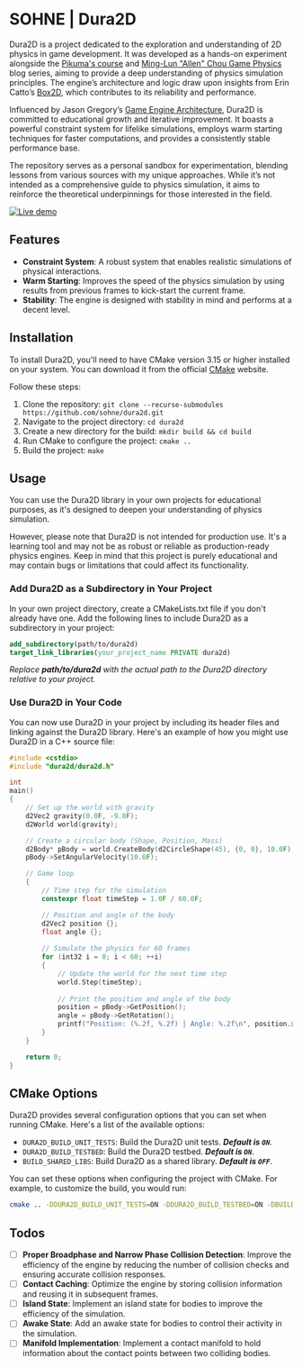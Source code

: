 # SOHNE | Dura2D

Dura2D is a project dedicated to the exploration and understanding of 2D physics in game development. It was developed as a hands-on experiment alongside the [Pikuma's course] and [Ming-Lun "Allen" Chou Game Physics] blog series, aiming to provide a deep understanding of physics simulation principles. The engine’s architecture and logic draw upon insights from Erin Catto’s [Box2D], which contributes to its reliability and performance.

Influenced by Jason Gregory’s [Game Engine Architecture], Dura2D is committed to educational growth and iterative improvement. It boasts a powerful constraint system for lifelike simulations, employs warm starting techniques for faster computations, and provides a consistently stable performance base.

The repository serves as a personal sandbox for experimentation, blending lessons from various sources with my unique approaches. While it’s not intended as a comprehensive guide to physics simulation, it aims to reinforce the theoretical underpinnings for those interested in the field.

[![Live demo](https://img.shields.io/badge/-Live%20Demo-8f60fc?style=for-the-badge&logo=glitch&logoColor=white&colorA=392467&colorB=7E30E1)](https://dura2d.glitch.me/)

## Features

- **Constraint System**: A robust system that enables realistic simulations of physical interactions.
- **Warm Starting**: Improves the speed of the physics simulation by using results from previous frames to kick-start the current frame.
- **Stability**: The engine is designed with stability in mind and performs at a decent level.

## Installation

To install Dura2D, you'll need to have CMake version 3.15 or higher installed on your system. You can download it from the official [CMake] website.

Follow these steps:

1. Clone the repository: `git clone --recurse-submodules https://github.com/sohne/dura2d.git`
2. Navigate to the project directory: `cd dura2d`
3. Create a new directory for the build: `mkdir build && cd build`
4. Run CMake to configure the project: `cmake ..`
5. Build the project: `make`

## Usage

You can use the Dura2D library in your own projects for educational purposes, as it's designed to deepen your understanding of physics simulation.

However, please note that Dura2D is not intended for production use. It's a learning tool and may not be as robust or reliable as production-ready physics engines. Keep in mind that this project is purely educational and may contain bugs or limitations that could affect its functionality.

### Add Dura2D as a Subdirectory in Your Project

In your own project directory, create a CMakeLists.txt file if you don't already have one. Add the following lines to include Dura2D as a subdirectory in your project:

```cmake
add_subdirectory(path/to/dura2d)
target_link_libraries(your_project_name PRIVATE dura2d)
```
_Replace **path/to/dura2d** with the actual path to the Dura2D directory relative to your project._

### Use Dura2D in Your Code

You can now use Dura2D in your project by including its header files and linking against the Dura2D library. Here's an example of how you might use Dura2D in a C++ source file:

```cpp
#include <cstdio>
#include "dura2d/dura2d.h"

int
main()
{
    // Set up the world with gravity
    d2Vec2 gravity(0.0F, -9.8F);
    d2World world(gravity);

    // Create a circular body (Shape, Position, Mass)
    d2Body* pBody = world.CreateBody(d2CircleShape(45), {0, 0}, 10.0F);
    pBody->SetAngularVelocity(10.0F);

    // Game loop
    {
        // Time step for the simulation
        constexpr float timeStep = 1.0F / 60.0F;

        // Position and angle of the body
        d2Vec2 position {};
        float angle {};
    
        // Simulate the physics for 60 frames
        for (int32 i = 0; i < 60; ++i)
        {
            // Update the world for the next time step
            world.Step(timeStep);
            
            // Print the position and angle of the body
            position = pBody->GetPosition();
            angle = pBody->GetRotation();
            printf("Position: (%.2f, %.2f) | Angle: %.2f\n", position.x, position.y, angle);
        }
    }

    return 0;
}

```

## CMake Options

Dura2D provides several configuration options that you can set when running CMake. Here's a list of the available options:

- `DURA2D_BUILD_UNIT_TESTS`: Build the Dura2D unit tests. _**Default is `ON`**_.
- `DURA2D_BUILD_TESTBED`: Build the Dura2D testbed. _**Default is `ON`**_.
- `BUILD_SHARED_LIBS`: Build Dura2D as a shared library. _**Default is `OFF`**_.

You can set these options when configuring the project with CMake. For example, to customize the build, you would run:

```bash
cmake .. -DDURA2D_BUILD_UNIT_TESTS=ON -DDURA2D_BUILD_TESTBED=ON -DBUILD_SHARED_LIBS=OFF
```

## Todos

- [ ] **Proper Broadphase and Narrow Phase Collision Detection**: Improve the efficiency of the engine by reducing the number of collision checks and ensuring accurate collision responses.
- [ ] **Contact Caching**: Optimize the engine by storing collision information and reusing it in subsequent frames.
- [ ] **Island State**: Implement an island state for bodies to improve the efficiency of the simulation.
- [ ] **Awake State**: Add an awake state for bodies to control their activity in the simulation.
- [ ] **Manifold Implementation**: Implement a contact manifold to hold information about the contact points between two colliding bodies.

[//]:  (Externals)
[Pikuma's course]: https://pikuma.com/courses/game-physics-engine-programming
[Ming-Lun "Allen" Chou Game Physics]: https://allenchou.net/game-physics-series/
[Box2D]: https://box2d.org/
[Game Engine Architecture]: https://www.gameenginebook.com/
[CMake]: https://cmake.org/
[//]:  (EOF)
